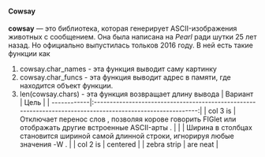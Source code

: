 #### Cowsay
__cowsay__ — это библиотека, которая генерирует ASCII-изображения животных с сообщением. Она была написана на *Pearl* ради шутки 25 лет назад. Но официально выпустилась тольков 2016 году. 
В ней есть такие функции как
1. cowsay.char_names - эта функция выводит саму картинку
2. cowsay.char_funcs - эта функция выводит адрес в памяти, где находится объект функции.
3. len(cowsay.chars) - эта функция возвращает длину вывода
| Вариант     |  Цель                                                                                                       |
| ------------|:-----------------------------------------------------------------------------------------------------------:| 
| col 3 is    | 	Отключает перенос слов , позволяя корове говорить FIGlet или отображать другие встроенные ASCII-арты .    |
|              |   Ширина в столбцах становится шириной самой длинной строки, игнорируя любые значения -W .                  |
| col 2 is    | centered                          |
| zebra strip | are neat                          |
